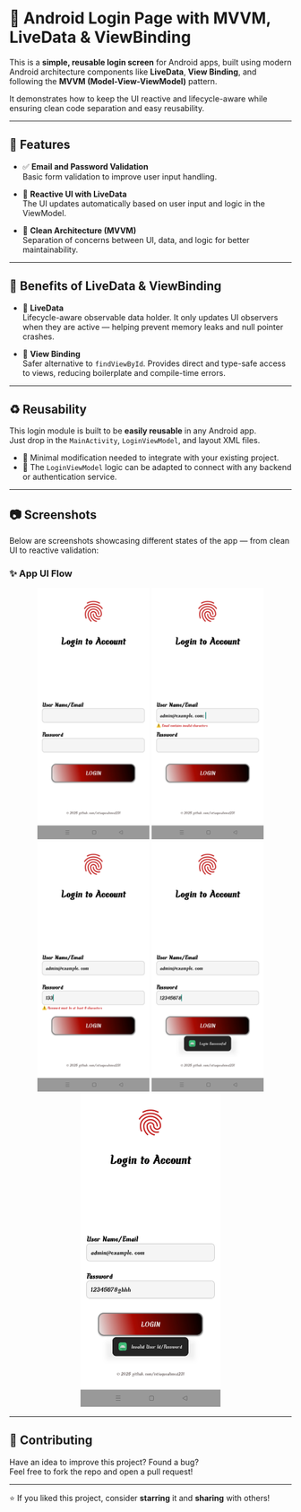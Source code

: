 # 🔐 Android Login Page with MVVM, LiveData & ViewBinding

This is a **simple, reusable login screen** for Android apps, built using modern Android architecture components like **LiveData**, **View Binding**, and following the **MVVM (Model-View-ViewModel)** pattern.

It demonstrates how to keep the UI reactive and lifecycle-aware while ensuring clean code separation and easy reusability.

---

## 🚀 Features

- ✅ **Email and Password Validation**  
  Basic form validation to improve user input handling.

- 🔄 **Reactive UI with LiveData**  
  The UI updates automatically based on user input and logic in the ViewModel.

- 🧼 **Clean Architecture (MVVM)**  
  Separation of concerns between UI, data, and logic for better maintainability.

---

## 🌟 Benefits of LiveData & ViewBinding

- 📡 **LiveData**  
  Lifecycle-aware observable data holder. It only updates UI observers when they are active — helping prevent memory leaks and null pointer crashes.

- 🧩 **View Binding**  
  Safer alternative to `findViewById`. Provides direct and type-safe access to views, reducing boilerplate and compile-time errors.

---

## ♻️ Reusability

This login module is built to be **easily reusable** in any Android app.  
Just drop in the `MainActivity`, `LoginViewModel`, and layout XML files.

- 🔧 Minimal modification needed to integrate with your existing project.
- 🔐 The `LoginViewModel` logic can be adapted to connect with any backend or authentication service.

---

## 📷 Screenshots

Below are screenshots showcasing different states of the app — from clean UI to reactive validation:

### ✨ App UI Flow

<div align="center">
  <img src="Screenshot_1.jpg" width="200" alt="Empty Login Page"/>
  <img src="Screenshot_2.jpg" width="200" alt="Typing Email"/>
  <img src="Screenshot_3.jpg" width="200" alt="Typing Password"/>
  <img src="Screenshot_4.jpg" width="200" alt="Validation Message"/>
  <img src="Screenshot_5.jpg" width="250" alt="Login Success"/>
</div>

---

## 🤝 Contributing

Have an idea to improve this project? Found a bug?  
Feel free to fork the repo and open a pull request!

---

⭐ If you liked this project, consider **starring** it and **sharing** with others!
